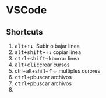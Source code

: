 # VSCode
## Shortcuts

1. <kbd>alt+↑↓ </kbd> Subir o bajar linea
2. <kbd>alt+shift+↑↓</kbd> copiar linea
3. <kbd>ctrl+shift+k</kbd>borrar linea
4. <kbd>alt+clic</kbd>crear cursos
5. <kdb>ctrl+alt+shift+↑↓ </kbd> multiples curores
6. <kbd>ctrl+p</kbd>buscar archivos
7. <kbd>ctrl+p</kbd>buscar archivos
8. <kbd>
